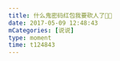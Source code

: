 ```yaml
---
title: 什么鬼密码红包我要砍人了🔪🔪
date: 2017-05-09 12:48:43
mCategories: [说说]
type: moment
time: t124843
---
```


<div id="pics-20170509124843"></div>

<script src="/lib/moment/pics.js"></script>
<script>
var data = [
    {"link": "2017-05-09_000000.jpeg", "type": "shuoshuo"}
];
picsRender(data, "pics-20170509124843");
</script>
